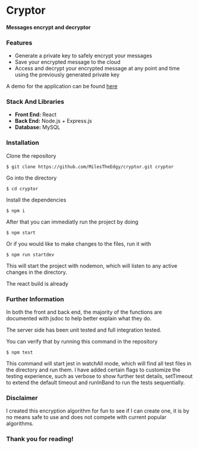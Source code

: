 # Cryptor
####  Messages encrypt and decryptor

### Features

- Generate a private key to safely encrypt your messages
- Save your encrypted message to the cloud
- Access and decrypt your encrypted message at any point and time using the previously generated private key

A demo for the application can be found [here](https://encryptor-app.herokuapp.com/)

### Stack And Libraries
- **Front End:** React
- **Back End:** Node.js + Express.js
- **Database:** MySQL

### Installation
Clone the repository

`$ git clone https://github.com/MilesTheEdgy/cryptor.git cryptor`

Go into the directory

`$ cd cryptor`

Install the dependencies

`$ npm i`

After that you can immediatly run the project by doing

`$ npm start`

Or if you would like to make changes to the files, run it with

`$ npm run startdev`

This will start the project with nodemon, which will listen to any active changes in the directory.

The react build is already

### Further Information

In both the front and back end, the majority of the functions are documented with jsdoc to help better explain what they do.

The server side has been unit tested and full integration tested.

You can verify that by running this command in the repository

`$ npm test`

This command will start jest in watchAll mode, which will find all test files in the directory and run them. I have added certain flags to customize the testing experience, such as verbose to show further test details, setTimeout to extend the default timeout and runInBand to run the tests sequentially.

### Disclaimer

I created this encryption algorithm for fun to see if I can create one, it is by no means safe to use and does not compete with current popular algorithms.

### Thank you for reading!
